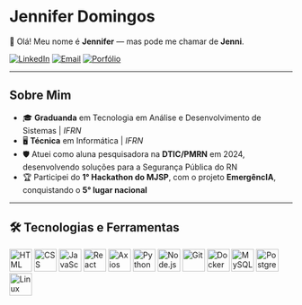 # Jennifer Domingos

<p align="left">
  👋 Olá! Meu nome é <strong>Jennifer</strong> — mas pode me chamar de <strong>Jenni</strong>.
</p>

[![LinkedIn](https://img.shields.io/badge/-LinkedIn-0A66C2?style=for-the-badge&logo=linkedin&logoColor=white)](https://www.linkedin.com/in/jennifer-domingos-061897328)
[![Email](https://img.shields.io/badge/-Email-D14836?style=for-the-badge&logo=gmail&logoColor=white)](mailto:jenniferdomgs@gmail.com)
[![Porfólio](https://img.shields.io/badge/-Portfolio-#BB1BDE?style=for-the-badge&logo=Portfolio&logoColor=purple)](https://jenniferdomingosdev.vercel.app/)

---

## Sobre Mim
- 🎓 **Graduanda** em Tecnologia em Análise e Desenvolvimento de Sistemas | *IFRN*  
- 🖥️ **Técnica** em Informática | *IFRN*  
- 🛡️ Atuei como aluna pesquisadora na **DTIC/PMRN** em 2024, desenvolvendo soluções para a Segurança Pública do RN  
- 🏆 Participei do **1° Hackathon do MJSP**, com o projeto **EmergêncIA**, conquistando o **5° lugar nacional**  

---

## 🛠️ Tecnologias e Ferramentas
<p align="left">
<img alt="HTML" title="HTML" width="40px" src="https://cdn.jsdelivr.net/gh/devicons/devicon/icons/html5/html5-original.svg"/>
<img alt="CSS" title="CSS" width="40px" src="https://cdn.jsdelivr.net/gh/devicons/devicon/icons/css3/css3-original.svg"/>
<img alt="JavaScript" title="JavaScript" width="40px" src="https://cdn.jsdelivr.net/gh/devicons/devicon/icons/javascript/javascript-original.svg"/>
<img alt="React" title="React" width="40px" src="https://cdn.jsdelivr.net/gh/devicons/devicon/icons/react/react-original.svg"/>
<img alt="Axios" title="Axios" width="40px" src="https://cdn.jsdelivr.net/gh/devicons/devicon/icons/axios/axios-plain.svg"/>
<img alt="Python" title="Python" width="40px" src="https://cdn.jsdelivr.net/gh/devicons/devicon/icons/python/python-original.svg"/>
<img alt="Node.js" title="Node.js" width="40px" src="https://cdn.jsdelivr.net/gh/devicons/devicon/icons/nodejs/nodejs-original.svg"/>
<img alt="Git" title="Git" width="40px" src="https://cdn.jsdelivr.net/gh/devicons/devicon/icons/git/git-original.svg"/>
<img alt="Docker" title="Docker" width="40px" src="https://cdn.jsdelivr.net/gh/devicons/devicon/icons/docker/docker-original.svg"/>
<img alt="MySQL" title="MySQL" width="40px" src="https://cdn.jsdelivr.net/gh/devicons/devicon/icons/mysql/mysql-original.svg"/>
<img alt="PostgreSQL" title="PostgreSQL" width="40px" src="https://cdn.jsdelivr.net/gh/devicons/devicon/icons/postgresql/postgresql-original.svg"/>
<img alt="Linux" title="Linux" width="40px" src="https://cdn.jsdelivr.net/gh/devicons/devicon/icons/linux/linux-original.svg"/>
</p>
